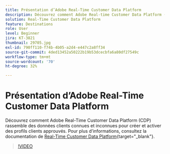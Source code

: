 ```yaml
---
title: Présentation d’Adobe Real-Time Customer Data Platform
description: Découvrez comment Adobe Real-time Customer Data Platform (CDP) rassemble des données clients connues et inconnues pour créer et activer des profils clients approuvés.
solution: Real-Time Customer Data Platform
feature: Destinations
role: User
level: Beginner
jira: KT-3821
thumbnail: 29705.jpg
exl-id: 790ff110-f74b-4b05-a2d4-e447c2a8ff34
source-git-commit: 4ded13452a50222b19b53dcecbfa6a80df27549c
workflow-type: tm+mt
source-wordcount: '70'
ht-degree: 32%

---
```


# Présentation d’Adobe Real-Time Customer Data Platform

Découvrez comment Adobe Real-Time Customer Data Platform (CDP) rassemble des données clients connues et inconnues pour créer et activer des profils clients approuvés. Pour plus d’informations, consultez la documentation de [Real-Time Customer Data Platform](https://experienceleague.adobe.com/docs/experience-platform/rtcdp/overview.html?lang=fr){target="_blank"}.

>[!VIDEO](https://video.tv.adobe.com/v/3427742t1?learn=on&enablevpops)
